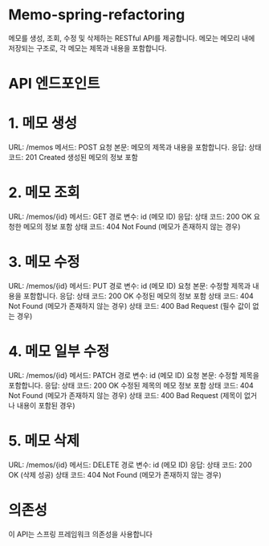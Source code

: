 # Memo-spring-refactoring

메모를 생성, 조회, 수정 및 삭제하는 RESTful API를 제공합니다. 메모는 메모리 내에 저장되는 구조로, 각 메모는 제목과 내용을 포함합니다.

# API 엔드포인트
# 1. 메모 생성
URL: /memos
메서드: POST
요청 본문: 메모의 제목과 내용을 포함합니다.
응답:
상태 코드: 201 Created
생성된 메모의 정보 포함
# 2. 메모 조회
URL: /memos/{id}
메서드: GET
경로 변수: id (메모 ID)
응답:
상태 코드: 200 OK
요청한 메모의 정보 포함
상태 코드: 404 Not Found (메모가 존재하지 않는 경우)
# 3. 메모 수정
URL: /memos/{id}
메서드: PUT
경로 변수: id (메모 ID)
요청 본문: 수정할 제목과 내용을 포함합니다.
응답:
상태 코드: 200 OK
수정된 메모의 정보 포함
상태 코드: 404 Not Found (메모가 존재하지 않는 경우)
상태 코드: 400 Bad Request (필수 값이 없는 경우)
# 4. 메모 일부 수정
URL: /memos/{id}
메서드: PATCH
경로 변수: id (메모 ID)
요청 본문: 수정할 제목을 포함합니다.
응답:
상태 코드: 200 OK
수정된 제목의 메모 정보 포함
상태 코드: 404 Not Found (메모가 존재하지 않는 경우)
상태 코드: 400 Bad Request (제목이 없거나 내용이 포함된 경우)
# 5. 메모 삭제
URL: /memos/{id}
메서드: DELETE
경로 변수: id (메모 ID)
응답:
상태 코드: 200 OK (삭제 성공)
상태 코드: 404 Not Found (메모가 존재하지 않는 경우)

#   의존성
이 API는 스프링 프레임워크 의존성을 사용합니다

